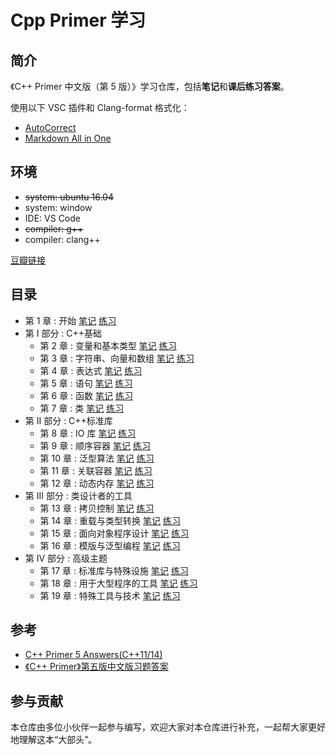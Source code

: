 # Cpp Primer 学习

## 简介

《C++ Primer 中文版（第 5 版）》学习仓库，包括**笔记**和**课后练习答案**。

使用以下 VSC 插件和 Clang-format 格式化： 
  - [AutoCorrect](https://marketplace.visualstudio.com/items?itemName=huacnlee.auto-correct) 
  - [Markdown All in One](https://marketplace.visualstudio.com/items?itemName=yzhang.markdown-all-in-one)

## 环境

- ~~system: ubuntu 16.04~~
- system: window 
- IDE: VS Code
- ~~compiler: g++~~
- compiler: clang++

[豆瓣链接](https://book.douban.com/subject/25708312/)

## 目录

- 第 1 章 : 开始  [笔记](./notes/ch01.md)  [练习](./excersize/ch01.md)
- 第 I 部分 : C++基础
  - 第 2 章 : 变量和基本类型  [笔记](./notes/ch02.md)  [练习](./excersize/ch02.md)
  - 第 3 章 : 字符串、向量和数组  [笔记](./notes/ch03.md)  [练习](./excersize/ch03.md)
  - 第 4 章 : 表达式  [笔记](./notes/ch04.md)  [练习](./excersize/ch04.md)  
  - 第 5 章 : 语句  [笔记](./notes/ch05.md)  [练习](./excersize/ch05.md)
  - 第 6 章 : 函数  [笔记](./notes/ch06.md)  [练习](./excersize/ch06.md)
  - 第 7 章 : 类  [笔记](./notes/ch07.md)  [练习](./excersize/ch07.md)
- 第 II 部分 : C++标准库
  - 第 8 章 : IO 库  [笔记](./notes/ch08.md)  [练习](./excersize/ch08.md)
  - 第 9 章 : 顺序容器  [笔记](./notes/ch09.md)  [练习](./excersize/ch09.md)
  - 第 10 章 : 泛型算法  [笔记](./notes/ch10.md)  [练习](./excersize/ch10.md)
  - 第 11 章 : 关联容器  [笔记](./notes/ch11.md)  [练习](./excersize/ch11.md)
  - 第 12 章 : 动态内存  [笔记](./notes/ch12.md)  [练习](./excersize/ch12.md)
- 第 III 部分 : 类设计者的工具
  - 第 13 章 : 拷贝控制   [笔记](./notes/ch13.md)  [练习](./excersize/ch13.md)
  - 第 14 章 : 重载与类型转换  [笔记](./notes/ch14.md)  [练习](./excersize/ch14.md)
  - 第 15 章 : 面向对象程序设计  [笔记](./notes/ch15.md)  [练习](./excersize/ch15.md)
  - 第 16 章 : 模版与泛型编程  [笔记](./notes/ch16.md)  [练习](./excersize/ch16.md)
- 第 IV 部分 : 高级主题
  - 第 17 章 : 标准库与特殊设施  [笔记](./notes/ch17.md)  [练习](./excersize/ch17.md)
  - 第 18 章 : 用于大型程序的工具  [笔记](./notes/ch18.md)  [练习](./excersize/ch18.md)
  - 第 19 章 : 特殊工具与技术  [笔记](./notes/ch19.md)  [练习](./excersize/ch19.md)

## 参考

- [C++ Primer 5 Answers(C++11/14)](https://github.com/Mooophy/Cpp-Primer)
- [《C++ Primer》第五版中文版习题答案](https://github.com/huangmingchuan/Cpp_Primer_Answers)

## 参与贡献

本仓库由多位小伙伴一起参与编写，欢迎大家对本仓库进行补充，一起帮大家更好地理解这本“大部头”。
